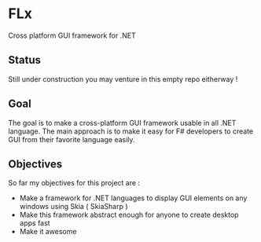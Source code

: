 # FLx
Cross platform GUI framework for .NET

## Status 

Still under construction you may venture in this empty repo eitherway !

## Goal 

The goal is to make a cross-platform GUI framework usable in all .NET language.
The main approach is to make it easy for F# developers to create GUI from their favorite language easily.

## Objectives 

So far my objectives for this project are : 

* Make a framework for .NET languages to display GUI elements on any windows using Skia ( SkiaSharp )
* Make this framework abstract enough for anyone to create desktop apps fast
* Make it awesome
